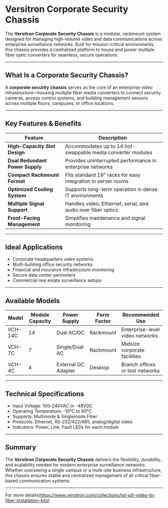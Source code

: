 # Versitron Corporate Security Chassis

The **Versitron Corporate Security Chassis** is a modular, rackmount system designed for managing high-volume video and data communications across enterprise surveillance networks. Built for mission-critical environments, this chassis provides a centralized platform to house and power multiple fiber optic converters for seamless, secure operations.

---

## What Is a Corporate Security Chassis?

A **corporate security chassis** serves as the core of an enterprise video infrastructure—housing multiple fiber media converters to connect security cameras, access control systems, and building management sensors across multiple floors, campuses, or office locations.

---

## Key Features & Benefits

| Feature                         | Description                                                              |
|---------------------------------|--------------------------------------------------------------------------|
| **High-Capacity Slot Design**   | Accommodates up to 14 hot-swappable media converter modules              |
| **Dual Redundant Power Supply** | Provides uninterrupted performance in enterprise networks                |
| **Compact Rackmount Format**    | Fits standard 19” racks for easy integration in server rooms             |
| **Optimized Cooling System**    | Supports long-term operation in dense IT environments                    |
| **Multiple Signal Support**     | Handles video, Ethernet, serial, and audio over fiber optics             |
| **Front-Facing Management**     | Simplifies maintenance and signal monitoring                             |

---

## Ideal Applications

- Corporate headquarters video systems  
- Multi-building office security networks  
- Financial and insurance infrastructure monitoring  
- Secure data center perimeters  
- Commercial real estate surveillance setups

---

## Available Models

| Model       | Module Capacity | Power Supply       | Form Factor | Recommended Use                   |
|-------------|------------------|--------------------|--------------|-----------------------------------|
| VCH-14C     | 14               | Dual AC/DC         | Rackmount    | Enterprise-level video networks   |
| VCH-7C      | 7                | Single/Dual AC     | Rackmount    | Midsize corporate facilities      |
| VCH-4C      | 4                | External DC Adapter| Desktop      | Branch offices or test networks   |

---

## Technical Specifications

- Input Voltage: 100–240VAC or -48VDC  
- Operating Temperature: -10°C to 60°C  
- Supports: Multimode & Singlemode Fiber  
- Protocols: Ethernet, RS-232/422/485, analog/digital video  
- Indicators: Power, Link, Fault LEDs for each module  

---

## Summary

The **Versitron Corporate Security Chassis** delivers the flexibility, durability, and scalability needed for modern enterprise surveillance networks. Whether overseeing a single campus or a multi-site business infrastructure, this chassis ensures stable and centralized management of all critical fiber-based communication systems.

---

For more details(https://www.versitron.com/collections/hd-sdi-video-to-fiber-installation-kits)
